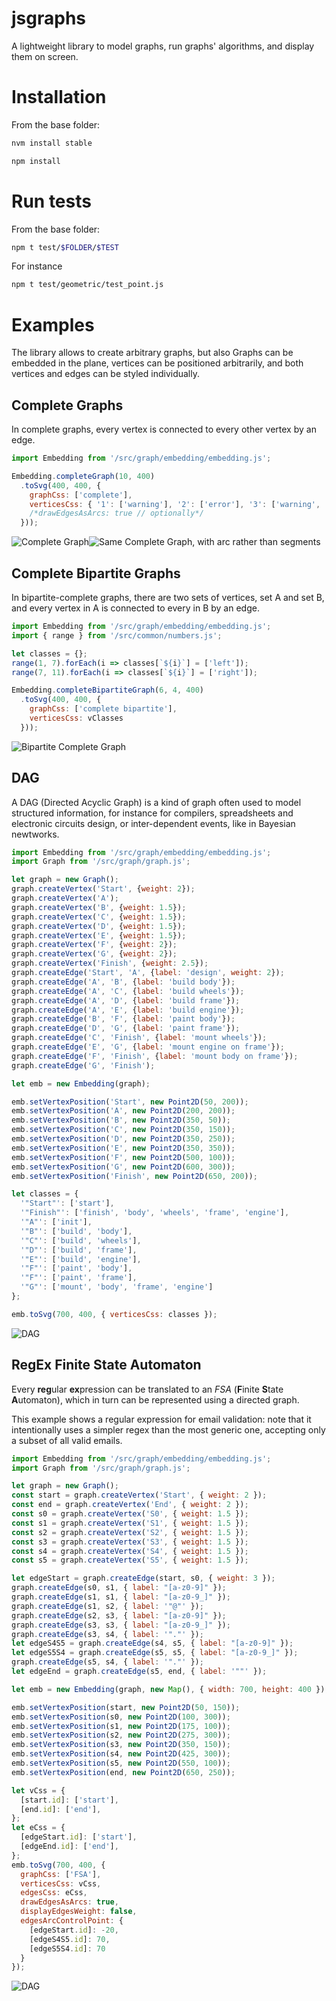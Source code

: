 # jsgraphs
A lightweight library to model graphs, run graphs' algorithms, and display them on screen.

# Installation

From the base folder:

```bash
nvm install stable

npm install
```


# Run tests

From the base folder:

```bash
npm t test/$FOLDER/$TEST
```

For instance

```bash
npm t test/geometric/test_point.js
```

# Examples

The library allows to create arbitrary graphs, but also
Graphs can be embedded in the plane, vertices can be positioned arbitrarily, and both vertices and edges can be styled individually.

## Complete Graphs
In complete graphs, every vertex is connected to every other vertex by an edge.

```javascript
import Embedding from '/src/graph/embedding/embedding.js';

Embedding.completeGraph(10, 400)
  .toSvg(400, 400, {
    graphCss: ['complete'],
    verticesCss: { '1': ['warning'], '2': ['error'], '3': ['warning', 'source'] },
    /*drawEdgesAsArcs: true // optionally*/
  }));
```

![Complete Graph](readme/complete.jpg)![Same Complete Graph, with arc rather than segments](readme/complete_arcs.jpg)


## Complete Bipartite Graphs

In bipartite-complete graphs, there are two sets of vertices, set A and set B, and every vertex in A is connected to every in B by an edge.

```javascript
import Embedding from '/src/graph/embedding/embedding.js';
import { range } from '/src/common/numbers.js';

let classes = {};
range(1, 7).forEach(i => classes[`${i}`] = ['left']);
range(7, 11).forEach(i => classes[`${i}`] = ['right']);

Embedding.completeBipartiteGraph(6, 4, 400)
  .toSvg(400, 400, {
    graphCss: ['complete bipartite'],
    verticesCss: vClasses
  }));
```

![Bipartite Complete Graph](readme/bipartite_complete.jpg)

## DAG

A DAG (Directed Acyclic Graph) is a kind of graph often used to model structured information, for instance for compilers, spreadsheets and electronic circuits design,  or inter-dependent events, like in Bayesian newtworks.

```javascript
import Embedding from '/src/graph/embedding/embedding.js';
import Graph from '/src/graph/graph.js';

let graph = new Graph();
graph.createVertex('Start', {weight: 2});
graph.createVertex('A');
graph.createVertex('B', {weight: 1.5});
graph.createVertex('C', {weight: 1.5});
graph.createVertex('D', {weight: 1.5});
graph.createVertex('E', {weight: 1.5});
graph.createVertex('F', {weight: 2});
graph.createVertex('G', {weight: 2});
graph.createVertex('Finish', {weight: 2.5});
graph.createEdge('Start', 'A', {label: 'design', weight: 2});
graph.createEdge('A', 'B', {label: 'build body'});
graph.createEdge('A', 'C', {label: 'build wheels'});
graph.createEdge('A', 'D', {label: 'build frame'});
graph.createEdge('A', 'E', {label: 'build engine'});
graph.createEdge('B', 'F', {label: 'paint body'});
graph.createEdge('D', 'G', {label: 'paint frame'});
graph.createEdge('C', 'Finish', {label: 'mount wheels'});
graph.createEdge('E', 'G', {label: 'mount engine on frame'});
graph.createEdge('F', 'Finish', {label: 'mount body on frame'});
graph.createEdge('G', 'Finish');

let emb = new Embedding(graph);

emb.setVertexPosition('Start', new Point2D(50, 200));
emb.setVertexPosition('A', new Point2D(200, 200));
emb.setVertexPosition('B', new Point2D(350, 50));
emb.setVertexPosition('C', new Point2D(350, 150));
emb.setVertexPosition('D', new Point2D(350, 250));
emb.setVertexPosition('E', new Point2D(350, 350));
emb.setVertexPosition('F', new Point2D(500, 100));
emb.setVertexPosition('G', new Point2D(600, 300));
emb.setVertexPosition('Finish', new Point2D(650, 200));

let classes = {
  '"Start"': ['start'],
  '"Finish"': ['finish', 'body', 'wheels', 'frame', 'engine'],
  '"A"': ['init'],
  '"B"': ['build', 'body'],
  '"C"': ['build', 'wheels'],
  '"D"': ['build', 'frame'],
  '"E"': ['build', 'engine'],
  '"F"': ['paint', 'body'],
  '"F"': ['paint', 'frame'],
  '"G"': ['mount', 'body', 'frame', 'engine']
};

emb.toSvg(700, 400, { verticesCss: classes });
```

![DAG](readme/dag.jpg)

## RegEx Finite State Automaton

Every **reg**ular **ex**pression can be translated to an _FSA_ (**F**inite **S**tate **A**utomaton), which in turn can be represented using a directed graph.

This example shows a regular expression for email validation: note that it intentionally uses a simpler regex than the most generic one, accepting only  a subset of all valid emails.

```javascript
import Embedding from '/src/graph/embedding/embedding.js';
import Graph from '/src/graph/graph.js';

let graph = new Graph();
const start = graph.createVertex('Start', { weight: 2 });
const end = graph.createVertex('End', { weight: 2 });
const s0 = graph.createVertex('S0', { weight: 1.5 });
const s1 = graph.createVertex('S1', { weight: 1.5 });
const s2 = graph.createVertex('S2', { weight: 1.5 });
const s3 = graph.createVertex('S3', { weight: 1.5 });
const s4 = graph.createVertex('S4', { weight: 1.5 });
const s5 = graph.createVertex('S5', { weight: 1.5 });

let edgeStart = graph.createEdge(start, s0, { weight: 3 });
graph.createEdge(s0, s1, { label: "[a-z0-9]" });
graph.createEdge(s1, s1, { label: "[a-z0-9_]" });
graph.createEdge(s1, s2, { label: '"@"' });
graph.createEdge(s2, s3, { label: "[a-z0-9]" });
graph.createEdge(s3, s3, { label: "[a-z0-9_]" });
graph.createEdge(s3, s4, { label: '"."' });
let edgeS4S5 = graph.createEdge(s4, s5, { label: "[a-z0-9]" });
let edgeS5S4 = graph.createEdge(s5, s5, { label: "[a-z0-9_]" });
graph.createEdge(s5, s4, { label: '"."' });
let edgeEnd = graph.createEdge(s5, end, { label: '""' });

let emb = new Embedding(graph, new Map(), { width: 700, height: 400 });

emb.setVertexPosition(start, new Point2D(50, 150));
emb.setVertexPosition(s0, new Point2D(100, 300));
emb.setVertexPosition(s1, new Point2D(175, 100));
emb.setVertexPosition(s2, new Point2D(275, 300));
emb.setVertexPosition(s3, new Point2D(350, 150));
emb.setVertexPosition(s4, new Point2D(425, 300));
emb.setVertexPosition(s5, new Point2D(550, 100));
emb.setVertexPosition(end, new Point2D(650, 250));

let vCss = {
  [start.id]: ['start'],
  [end.id]: ['end'],
};
let eCss = {
  [edgeStart.id]: ['start'],
  [edgeEnd.id]: ['end'],
};
emb.toSvg(700, 400, {
  graphCss: ['FSA'],
  verticesCss: vCss,
  edgesCss: eCss,
  drawEdgesAsArcs: true,
  displayEdgesWeight: false,
  edgesArcControlPoint: {
    [edgeStart.id]: -20,
    [edgeS4S5.id]: 70,
    [edgeS5S4.id]: 70
  }
});
```

![DAG](readme/regex_fsa.jpg)